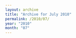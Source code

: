 ```yaml
---
layout: archive
title: "Archive for July 2010"
permalink: /2010/07/
year: "2010"
month: "07"
---
```

